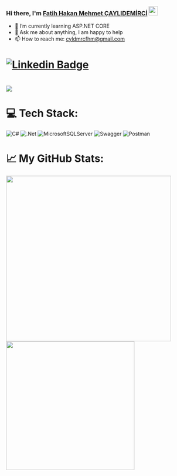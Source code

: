 ### Hi there, I'm <a href="https://gkassym.netlify.app" target="_blank">Fatih Hakan Mehmet ÇAYLIDEMİRCİ</a> <img src="https://media.giphy.com/media/hvRJCLFzcasrR4ia7z/giphy.gif" width="25px">

- 🌱 I’m currently learning ASP.NET CORE
- 💬 Ask me about anything, I am happy to help
- 📫 How to reach me: cyldmrcfhm@gmail.com


# [![Linkedin Badge](https://img.shields.io/badge/-LinkedIn-0e76a8?style=flat-square&logo=Linkedin&logoColor=white)](https://www.linkedin.com/in/feheme/)


# [![](https://visitcount.itsvg.in/api?id=feheme&icon=5&color=5)](https://visitcount.itsvg.in)


# 💻 Tech Stack:
![C#](https://img.shields.io/badge/c%23-%23239120.svg?style=flat&logo=c-sharp&logoColor=white) ![.Net](https://img.shields.io/badge/.NET-5C2D91?style=flat&logo=.net&logoColor=white) ![MicrosoftSQLServer](https://img.shields.io/badge/Microsoft%20SQL%20Server-CC2927?style=flat&logo=microsoft%20sql%20server&logoColor=white) ![Swagger](https://img.shields.io/badge/-Swagger-%23Clojure?style=flat&logo=swagger&logoColor=white) ![Postman](https://img.shields.io/badge/Postman-FF6C37?style=flat&logo=postman&logoColor=white)





# 📈 My GitHub Stats:

<a href="https://github.com/feheme"><img align="center" width="450" src="https://github-readme-stats.vercel.app/api?username=feheme&show_icons=true&bg_color=0d1117&text_color=c8cdd0&title_color=3366ff&icon_color=3366ff&hide_border=true"/></a>
<a href="https://github.com/feheme"><img align="center" width="350" src="https://github-readme-stats.vercel.app/api/top-langs/?username=feheme&bg_color=0d1117&text_color=c8cdd0&title_color=3366ff&hide_border=true&layout=compact&langs_count=10"/></a>





